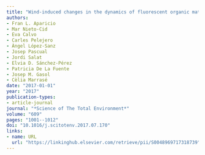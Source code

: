 ```yaml
---
title: "Wind-induced changes in the dynamics of fluorescent organic matter in the coastal NW Mediterranean"
authors:
- Fran L. Aparicio
- Mar Nieto-Cid
- Eva Calvo
- Carles Pelejero
- Àngel López-Sanz
- Josep Pascual
- Jordi Salat
- Elvia D. Sánchez-Pérez
- Patricia De La Fuente
- Josep M. Gasol
- Cèlia Marrasé
date: "2017-01-01"
year: "2017"
publication-types:
- article-journal
journal: "*Science of The Total Environment*"
volume: "609"
pages: "1001--1012"
doi: "10.1016/j.scitotenv.2017.07.170"
links:
- name: URL
  url: "https://linkinghub.elsevier.com/retrieve/pii/S0048969717318739"
---
```

